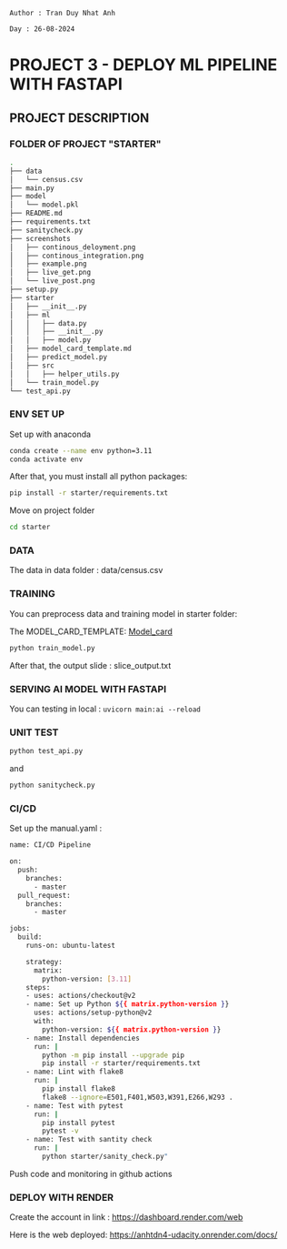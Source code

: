`
Author : Tran Duy Nhat Anh
`

`
Day : 26-08-2024
`

# PROJECT 3 - DEPLOY ML PIPELINE WITH FASTAPI

## PROJECT DESCRIPTION

### FOLDER OF PROJECT "STARTER"
```bash
.
├── data
│   └── census.csv
├── main.py
├── model
│   └── model.pkl
├── README.md
├── requirements.txt
├── sanitycheck.py
├── screenshots
│   ├── continous_deloyment.png
│   ├── continous_integration.png
│   ├── example.png
│   ├── live_get.png
│   └── live_post.png
├── setup.py
├── starter
│   ├── __init__.py
│   ├── ml
│   │   ├── data.py
│   │   ├── __init__.py
│   │   ├── model.py
│   ├── model_card_template.md
│   ├── predict_model.py
│   ├── src
│   │   ├── helper_utils.py
│   └── train_model.py
└── test_api.py

```
### ENV SET UP
Set up with anaconda

```bash
conda create --name env python=3.11
conda activate env
```
After that, you must install all python packages:
```bash
pip install -r starter/requirements.txt
```
Move on project folder
```bash
cd starter
```
### DATA
The data in data folder : data/census.csv
### TRAINING
You can preprocess data and training model in starter folder:

The MODEL_CARD_TEMPLATE: [Model_card](../week3/project-3-udacity/starter/starter/model_card_template.md)

```bash
python train_model.py
```
After that, the output slide : slice_output.txt

### SERVING AI MODEL WITH FASTAPI
You can testing in local : ```uvicorn main:ai --reload ```

### UNIT TEST

```bash
python test_api.py
```
and 
```bash
python sanitycheck.py
```

### CI/CD
Set up the manual.yaml :
```bash
name: CI/CD Pipeline

on:
  push:
    branches:
      - master
  pull_request:
    branches:
      - master

jobs:
  build:
    runs-on: ubuntu-latest

    strategy:
      matrix:
        python-version: [3.11]
    steps:
    - uses: actions/checkout@v2
    - name: Set up Python ${{ matrix.python-version }}
      uses: actions/setup-python@v2
      with:
        python-version: ${{ matrix.python-version }}
    - name: Install dependencies
      run: |
        python -m pip install --upgrade pip
        pip install -r starter/requirements.txt
    - name: Lint with flake8
      run: |
        pip install flake8
        flake8 --ignore=E501,F401,W503,W391,E266,W293 .
    - name: Test with pytest
      run: |
        pip install pytest
        pytest -v    
    - name: Test with santity check
      run: |
        python starter/sanity_check.py"
```
Push code and monitoring in github actions

### DEPLOY WITH RENDER

Create the account in link : https://dashboard.render.com/web

Here is the web deployed: https://anhtdn4-udacity.onrender.com/docs/ 